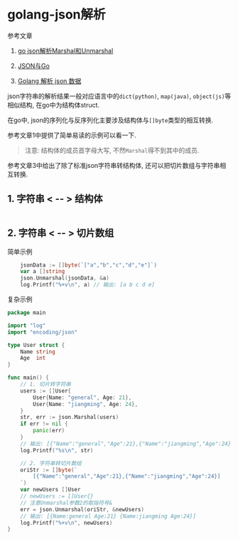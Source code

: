 # golang-json解析

参考文章

1. [go json解析Marshal和Unmarshal](http://www.baiyuxiong.com/?p=923&utm_source=tuicool&utm_medium=referral)

2. [JSON与Go](http://rgyq.blog.163.com/blog/static/316125382013934153244/)

3. [Golang 解析 json 数据](https://blog.tanteng.me/2017/07/golang-decode-json/)

json字符串的解析结果一般对应语言中的`dict(python)`, `map(java)`, `object(js)`等相似结构, 在go中为结构体struct.

在go中, json的序列化与反序列化主要涉及结构体与`[]byte`类型的相互转换.

参考文章1中提供了简单易读的示例可以看一下.

> 注意: 结构体的成员首字母大写, 不然`Marshal`得不到其中的成员.

参考文章3中给出了除了标准json字符串转结构体, 还可以把切片数组与字符串相互转换.

## 1. 字符串 < -- > 结构体

```go

```

## 2. 字符串 < -- > 切片数组

简单示例

```go
	jsonData := []byte(`["a","b","c","d","e"]`)
	var a []string
	json.Unmarshal(jsonData, &a)
	log.Printf("%+v\n", a) // 输出: [a b c d e]
```

复杂示例

```go
package main

import "log"
import "encoding/json"

type User struct {
	Name string
	Age  int
}

func main() {
	// 1. 切片转字符串
	users := []User{
		User{Name: "general", Age: 21},
		User{Name: "jiangming", Age: 24},
	}
	str, err := json.Marshal(users)
	if err != nil {
		panic(err)
	}
	// 输出: [{"Name":"general","Age":21},{"Name":"jiangming","Age":24}]
	log.Printf("%s\n", str)

	// 2. 字符串转切片数组
	oriStr := []byte(`
		[{"Name":"general","Age":21},{"Name":"jiangming","Age":24}]
	`)
	var newUsers []User
	// newUsers := []User{}
	// 注意Unmarshal参数2的取指符号&
	err = json.Unmarshal(oriStr, &newUsers)
	// 输出: [{Name:general Age:21} {Name:jiangming Age:24}]
	log.Printf("%+v\n", newUsers)
}
```